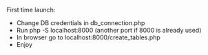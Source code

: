 First time launch:
- Change DB credentials in db_connection.php
- Run php -S localhost:8000 (another port if 8000 is already used)
- In browser go to localhost:8000/create_tables.php
- Enjoy
